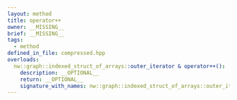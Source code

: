```yaml
---
layout: method
title: operator++
owner: __MISSING__
brief: __MISSING__
tags:
  - method
defined_in_file: compressed.hpp
overloads:
  nw::graph::indexed_struct_of_arrays::outer_iterator & operator++():
    description: __OPTIONAL__
    return: __OPTIONAL__
    signature_with_names: nw::graph::indexed_struct_of_arrays::outer_iterator & operator++()
---
```

